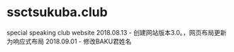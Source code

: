 # ssctsukuba.club
 special speaking club website
2018.08.13 - 创建网站版本3.0。，网页布局更新为响应式布局
2018.09.01 - 修改BAKU君姓名
